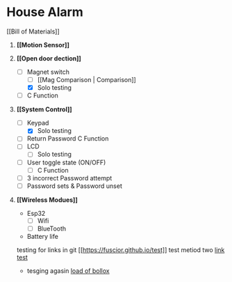# House Alarm 
[[Bill of Materials]]
 1. **[[Motion Sensor]]**
 2. **[[Open door dection]]**
	- [ ] Magnet switch
		- [ ] [[Mag Comparison | Comparison]]
		- [x] Solo testing
	- [ ] C Function
 3. **[[System Control]]**
	- [ ] Keypad
		- [x] Solo testing
	- [ ] Return Password C Function
	- [ ] LCD
		- [ ] Solo testing
	- [ ] User toggle state (ON/OFF)
		- [ ] C Function
	- [ ] 3 incorrect Password attempt
	- [ ] Password sets & Password unset
 4. **[[Wireless Modues]]**
	 - Esp32
		- [ ] Wifi
		- [ ] BlueTooth
	-  Battery life
 	
	testing for links in git [[https://fuscior.github.io/test]]
	test metiod two [link test](/fuscior.github.io/test)
	- tesging agasin [load of bollox](/fuscior.github.io/104276DataSheet)
